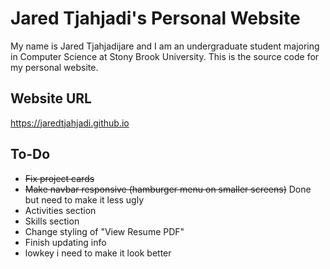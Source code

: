# Jared Tjahjadi's Personal Website

My name is Jared Tjahjadijare and I am an undergraduate student majoring in Computer Science at Stony Brook University. This is the source code for my personal website.

## Website URL

https://jaredtjahjadi.github.io

## To-Do

- ~~Fix project cards~~
- ~~Make navbar responsive (hamburger menu on smaller screens)~~ Done but need to make it less ugly
- Activities section
- Skills section
- Change styling of "View Resume PDF"
- Finish updating info
- lowkey i need to make it look better